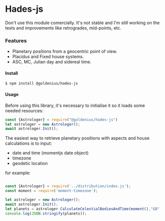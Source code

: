 
# Hades-js

Don't use this module comercially. It's not stable and I'm still working on the tests and improvements like retrogrades, mid-points, etc.

### Features

- Planetary positions from a geocentric point of view.
- Placidus and Fixed house systems.
- ASC, MC, Julian day and sidereal time.

#### Install

`$ npm install @goldenius/hades-js`

#### Usage
Before using this library, it's necessary to initialise it so it loads some needed resources:
```javascript
const {Astrologer} = require("@goldenius/hades-js")
let astrologer = new Astrologer();
await astrologer.Init();
```

The easiest way to retrieve planetary positions with aspects and house calculations is to input:
- date and time (momentjs date object)
- timezone
- geodetic location

for example:
```javascript

const {Astrologer} = require('../distribution/index.js');
const moment = require('moment-timezone');

let astrologer = new Astrologer();
await astrologer.Init();
let planets = astrologer.CalculateCelestialBodiesAndTime(moment(),"GB",{latitude:33,longitude:55});
console.log(JSON.stringify(planets));


```
